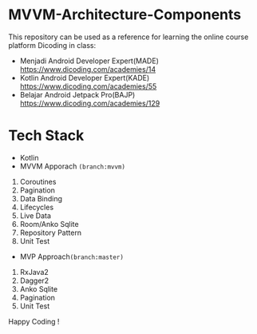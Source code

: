 # MVVM-Architecture-Components

This repository can be used as a reference for learning the online course platform Dicoding in class:

- Menjadi Android Developer Expert(MADE) https://www.dicoding.com/academies/14
- Kotlin Android Developer Expert(KADE) https://www.dicoding.com/academies/55
- Belajar Android Jetpack Pro(BAJP) https://www.dicoding.com/academies/129

# Tech Stack

- Kotlin
- MVVM Apporach `(branch:mvvm)`
1. Coroutines
2. Pagination
3. Data Binding
4. Lifecycles
5. Live Data
6. Room/Anko Sqlite
7. Repository Pattern
8. Unit Test

- MVP Approach`(branch:master)`
1. RxJava2
2. Dagger2
3. Anko Sqlite
4. Pagination
5. Unit Test

Happy Coding !
